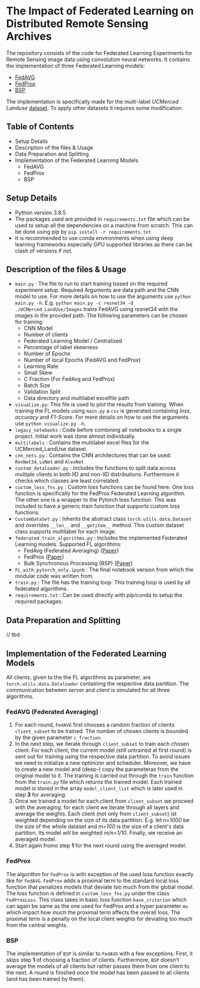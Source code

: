 # The Impact of Federated Learning on Distributed Remote Sensing Archives

The repository consists of the code for Federated Learning Experiments for Remote Sensing image data using convolution neural networks. It contains the implementation of three Federated Learning models:
* [FedAVG](https://arxiv.org/abs/1602.05629)
* [FedProx](https://arxiv.org/abs/1812.06127)
* [BSP](https://dl.acm.org/doi/10.1145/79173.79181)

The implementation is specifically made for the multi-label *UCMerced Landuse* [dataset](http://weegee.vision.ucmerced.edu/datasets/landuse.html). To apply other datasets it requires some modification.

## Table of Contents
* Setup Details
* Description of the files & Usage
* Data Preparation and Splitting
* Implementation of the Federated Learning Models
    * FedAVG
    * FedProx
    * BSP

## Setup Details
- Python version 3.8.5
- The packages used are provided in `requirements.txt` file which can be used to setup all the dependencies on a machine from scratch. This can be done using pip by
``` pip install -r requirements.txt ```
- It is recommended to use conda environments when using deep learning frameworks especially GPU supported libraries as there can be clash of versions if not. 

## Description of the files & Usage
-  `main.py` : The file to run to start training based on the required experiment setup. Required Arguments are data path and the CNN model to use. For more details on how to use the arguments use `python main.py -h`. E.g.  `python main.py -c resnet34 -d ./UCMerced_LandUse/Images` trains FedAVG using resnet34 with the images in the provided path. The following parameters can be chosen for training:
     * CNN Model
     * Number of clients
     * Federated Learning Model / Centralized
     * Percentage of label skewness
     * Number of Epochs
     * Number of local Epochs (FedAVG and FedProx)
     * Learning Rate
     * Small Skew
     * C Fraction (For FedAvg and FedProx)
     * Batch Size
     * Validation Split
     * Data directory and multilabel excelfile path
- `visualize.py`: This file is used to plot the results from training. When training the FL models using  `main.py` a `csv` is generated containing *loss*, *accuracy* and *F1-Score*. For more details on how to use the arguments use `python visualize.py -h`.
- `legacy_notebooks` : Code before combining all notebooks to a single project. Initial work was done almost individually.
- `multilabels` : Contains the multilabel excel files for the UCMerced_LandUse dataset.
- `cnn_nets.py` : Contains the CNN architectures that can be used: `ResNet34`, `LeNet` and `AlexNet`
- `custom_dataloader.py` : Includes the functions to split data across multiple clients in both IID and non-IID distributions. Furthermore it checks which classes are least correlated.
- `custom_loss_fns.py` : Custom loss functions can be found here. One loss function is specifically for the FedProx Federated Learning algorithm. The other one is a wrapper to the Pytorch loss function. This was included to have a generic train function that supports custom loss functions.
- `CustomDataSet.py` : Inherits the abstract class `torch.utils.data.Dataset` and overrides `__len__` and `__getitem__` method. This custom dataset class supports multilabel for each image.
- `federated_train_algorithms.py` : Includes the implemented Federated Learning models. Supported FL algorithms:
    * FedAvg (Federated Averaging) ([Paper](https://arxiv.org/abs/1602.05629))
    * FedProx ([Paper](https://arxiv.org/abs/1812.06127))
    * Bulk Synchronous Processing (BSP) ([Paper](https://dl.acm.org/doi/10.1145/79173.79181))
- `FL_with_pytorch_only.ipynb` : The final notebook version from which the modular code was written from.
-  `train.py` : The file has the training loop. This training loop is used by all federated algorithms.
- `requirements.txt` : Can be used directly with pip/conda to setup the required packages.

## Data Preparation and Splitting
// tbd

## Implementation of the Federated Learning Models
All clients, given to the the FL algorithms as parameter, are `torch.utils.data.Dataloader` containing the respective data partition. The communication between *server* and *client* is simulated for all three algorithms.

### FedAVG (Federated Averaging)
1. For each round, `FedAVG` first chooses a random fraction of clients `client_subset` to be trained. The number of chosen clients is bounded by the given parameter `c_fraction`.
2. In the next step, we iterate through `client_subset` to train each chosen client. For each client, the current model (still untrained at first round) is sent out for training using the respective data partition. To avoid issues we need to initialize a new optimizer and scheduler. Moreover, we have to create a new model and (deep-) copy the parameteras from the original model to it. The training is carried out through the `train` function from the `train.py` file which returns the trained model. Each trained model is stored in the array `model_client_list` which is later used in step __3__ for averaging.
3. Once we trained a model for each client from `client_subset` we proceed with the averaging: for each client we iterate through all layers and average the weights. Each client (not only from `client_subset`) ist weighted depending on the size of its data partition. E.g. let *n=1000* be the size of the whole dataset and *m=100* is the size of a client's data partition. Its model will be weighted *m/n=1/10*. Finally, we receive an averaged model.
4. Start again fromo step __1__ for the next round using the averaged model.

### FedProx
The algorithm for `FedProx` is with exception of the used loss function exactly like for  `FedAVG`.  `FedProx` adds a proximal term to the standard local loss function that penalizes models that deviate too much from the global model. The loss function is defined in  `custom_loss_fns.py` under the class `FedProxLoss`. This class takes in basic loss function `base_criterion` which can again be same as the one used for FedProx and a hyper parameter `mu` which impact how much the proximal term affects the overall loss. The proximal term is a penalty on the local client weights for deviating too much from the central weights.

### BSP
The implementation of `BSP` is similar to `FedAVG` with a few exceptions. First, it skips step __1__ of choosing a fraction of clients. Furthermore, `BSP` doesn't average the models of all clients but rather passes them from one client to the next. A round is finished once the model has been passed to all clients (and has been trained by them).
